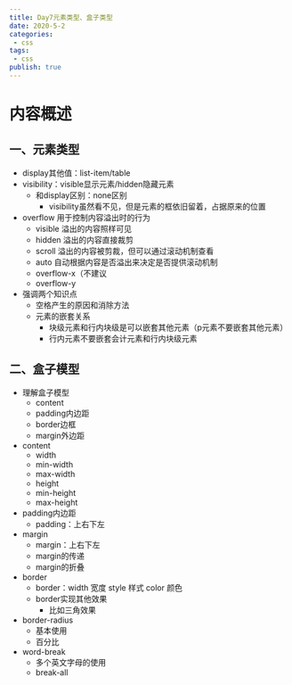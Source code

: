 ```yaml
---
title: Day7元素类型、盒子类型
date: 2020-5-2
categories:
 - css
tags:
 - css
publish: true
---
```


<!-- more -->

# 内容概述

## 一、元素类型

- display其他值：list-item/table
- visibility：visible显示元素/hidden隐藏元素
  - 和display区别：none区别
    - visibility虽然看不见，但是元素的框依旧留着，占据原来的位置
- overflow 用于控制内容溢出时的行为
  - visible 溢出的内容照样可见
  - hidden 溢出的内容直接裁剪
  - scroll 溢出的内容被剪裁，但可以通过滚动机制查看
  - auto 自动根据内容是否溢出来决定是否提供滚动机制
  - overflow-x（不建议
  - overflow-y
- 强调两个知识点
  - 空格产生的原因和消除方法
  - 元素的嵌套关系
    - 块级元素和行内块级是可以嵌套其他元素（p元素不要嵌套其他元素）
    - 行内元素不要嵌套会计元素和行内块级元素

## 二、盒子模型

- 理解盒子模型
  - content
  - padding内边距
  - border边框
  - margin外边距
- content
  - width
  - min-width
  - max-width
  - height
  - min-height
  - max-height
- padding内边距
  - padding：上右下左
- margin
  - margin：上右下左
  - margin的传递
  - margin的折叠
- border
  - border：width 宽度 style 样式 color 颜色
  - border实现其他效果
    - 比如三角效果
- border-radius
  - 基本使用
  - 百分比
- word-break
  - 多个英文字母的使用
  - break-all